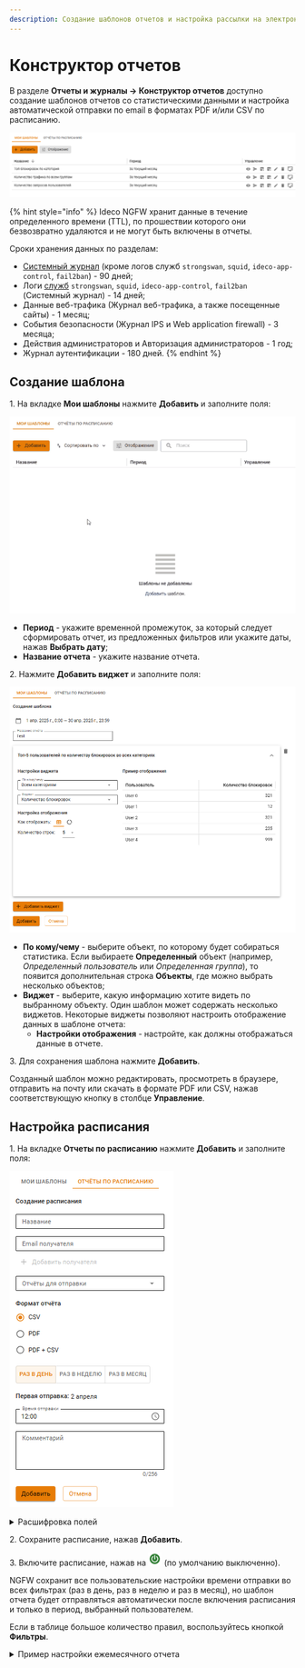 ```yaml
---
description: Создание шаблонов отчетов и настройка рассылки на электронную почту.
---
```


# Конструктор отчетов

В разделе **Отчеты и журналы -> Конструктор отчетов** доступно создание шаблонов отчетов со статистическими данными и настройка автоматической отправки по email в форматах PDF и/или CSV по расписанию.

![](/.gitbook/assets/report-designer4.png)

{% hint style="info" %}
Ideco NGFW хранит данные в течение определенного времени (TTL), по прошествии которого они безвозвратно удаляются и не могут быть включены в отчеты.

Сроки хранения данных по разделам:

* [Системный журнал](/settings/reports/logs.md) (кроме логов служб `strongswan`, `squid`, `ideco-app-control`, `fail2ban`) - 90 дней;
* Логи [служб](/settings/server-management/terminal/README.md) `strongswan`, `squid`, `ideco-app-control`, `fail2ban` (Системный журнал) - 14 дней;
* Данные веб-трафика (Журнал веб-трафика, а также посещенные сайты) - 1 месяц;
* События безопасности (Журнал IPS и Web application firewall) - 3 месяца;
* Действия администраторов и Авторизация администраторов - 1 год;
* Журнал аутентификации - 180 дней.
{% endhint %}

## Создание шаблона

 1\. На вкладке **Мои шаблоны** нажмите **Добавить** и заполните поля:

![](/.gitbook/assets/report-designer3.gif)

* **Период** - укажите временной промежуток, за который следует сформировать отчет, из предложенных фильтров или укажите даты, нажав **Выбрать дату**;
* **Название отчета** - укажите название отчета.

2\. Нажмите **Добавить виджет** и заполните поля:

![](/.gitbook/assets/report-designer.png)

* **По кому/чему** - выберите объект, по которому будет собираться статистика. Если выбираете **Определенный** объект (например, *Определенный пользователь* или *Определенная группа*), то появится дополнительная строка **Объекты**, где можно выбрать несколько объектов;
* **Виджет** - выберите, какую информацию хотите видеть по выбранному объекту. Один шаблон может содержать несколько виджетов. Некоторые виджеты позволяют настроить отображение данных в шаблоне отчета:
  * **Настройки отображения** - настройте, как должны отображаться данные в отчете.

3\. Для сохранения шаблона нажмите **Добавить**.

Созданный шаблон можно редактировать, просмотреть в браузере, отправить на почту или скачать в формате PDF или CSV, нажав соответствующую кнопку в столбце **Управление**.

## Настройка расписания

1\. На вкладке **Отчеты по расписанию** нажмите **Добавить** и заполните поля:

![](/.gitbook/assets/report-designer1.png)

<details>

<summary>Расшифровка полей</summary>

* **Название** - укажите название расписания;
* **Email получателя** - укажите адрес электронной почты. Можно указать несколько почтовых адресов через кнопку **Добавить получателя**;
* **Отчеты для отправки** - выберите шаблон отчета для отправки;
* **Формат отчета** - выберите вариант формата для отправки отчета;
* **Периодичность рассылки отчетов**:
  * **Раз в день** - укажите время. Если при создании настройки время отправки меньше текущего на сервере, то отправка отчетов произойдет на следующий день;
  * **Раз в неделю** - укажите день и время отправки;
  * **Раз в месяц** - укажите необходимый день месяца. Если выбрано 31 число, но в месяце меньше дней, то выбирается последнее число месяца.
* **Комментарий** - произвольный текст, поясняющий назначение расписания отправки отчетов.
Текст отображается только в Ideco NGFW и не будет отправляться в отчетах.

</details>

2\. Сохраните расписание, нажав **Добавить**.

3\. Включите расписание, нажав на ![](/.gitbook/assets/icon-on.png) (по умолчанию выключенно).

NGFW сохранит все пользовательские настройки времени отправки во всех фильтрах (раз в день, раз в неделю и раз в месяц), но шаблон отчета будет отправляться автоматически после включения расписания и только в период, выбранный пользователем.

Если в таблице большое количество правил, воспользуйтесь кнопкой **Фильтры**.

<details>
<summary>Пример настройки ежемесячного отчета</summary>

Необходимо настроить отправку отчета с информацией о заблокированных сайтах по всем пользователям. Периодичность - ежемесячно, каждое первое число месяца.

Создайте шаблон отчета, на основании которого будет собрана статистика для отправки:

1\. Нажмите **Добавить** на вкладке **Мои шаблоны**.

2\. Выберите временной период, за который следует сформировать отчет.

3\. Укажите название отчета (поле **Название отчета**).

4\. Нажмите **Добавить виджет**.

5\. Заполните поля:

* **По кому/чему** - выберите **Всем пользователям**;
* **Виджет** - выберите **Топ заблокированных сайтов**.

6\. Укажите **Настройки отображения** в виде таблицы или круговой диаграммы:

![](/.gitbook/assets/report-designer2.gif)

7\. Сохраните шаблон, нажав **Добавить**.

Создайте расписание, по которому шаблон отчета будет отправляться на электронную почту:

1\. Нажмите **Добавить** на вкладке **Отчеты по расписанию**.

2\. Заполните поля:

* **Название** - любое название, которое поможет идентифицировать правило расписания;
* **Email получателя** - электронная почта получателя отчета. Если нужно укажите дополнительные адреса, нажав **Добавить получателя**.

3\. Выберите нужный шаблон в поле **Отчеты для отправки**.

4\. Выберите формат, в котором хотите получать отчет.

5\. Укажите настройки даты/дня и времени отправки отчета получателю (раз в месяц, каждый 1-й день месяца).

6\. Сохраните расписание, нажав **Добавить**.

7\. Включите расписание.

</details>